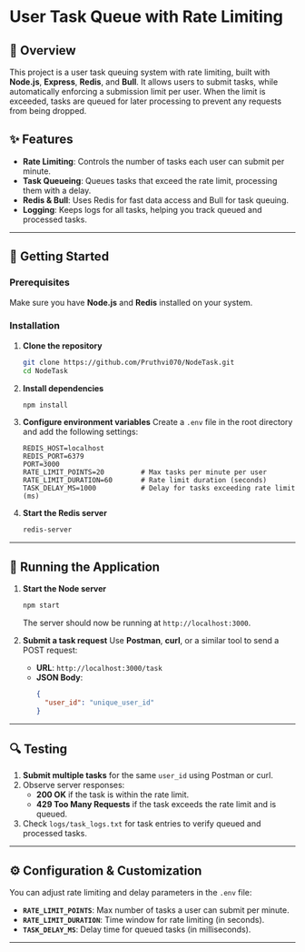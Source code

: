 # User Task Queue with Rate Limiting

## 📜 Overview
This project is a user task queuing system with rate limiting, built with **Node.js**, **Express**, **Redis**, and **Bull**. It allows users to submit tasks, while automatically enforcing a submission limit per user. When the limit is exceeded, tasks are queued for later processing to prevent any requests from being dropped.

## ✨ Features
- **Rate Limiting**: Controls the number of tasks each user can submit per minute.
- **Task Queueing**: Queues tasks that exceed the rate limit, processing them with a delay.
- **Redis & Bull**: Uses Redis for fast data access and Bull for task queuing.
- **Logging**: Keeps logs for all tasks, helping you track queued and processed tasks.

---

## 🚀 Getting Started

### Prerequisites
Make sure you have **Node.js** and **Redis** installed on your system.

### Installation

1. **Clone the repository**
   ```bash
   git clone https://github.com/Pruthvi070/NodeTask.git
   cd NodeTask
   ```

2. **Install dependencies**
   ```bash
   npm install
   ```

3. **Configure environment variables**
   Create a `.env` file in the root directory and add the following settings:
   ```plaintext
   REDIS_HOST=localhost
   REDIS_PORT=6379
   PORT=3000
   RATE_LIMIT_POINTS=20         # Max tasks per minute per user
   RATE_LIMIT_DURATION=60       # Rate limit duration (seconds)
   TASK_DELAY_MS=1000           # Delay for tasks exceeding rate limit (ms)
   ```

4. **Start the Redis server**
   ```bash
   redis-server
   ```

---

## 🏃 Running the Application

1. **Start the Node server**
   ```bash
   npm start
   ```
   The server should now be running at `http://localhost:3000`.

2. **Submit a task request**
   Use **Postman**, **curl**, or a similar tool to send a POST request:

   - **URL**: `http://localhost:3000/task`
   - **JSON Body**:
     ```json
     {
       "user_id": "unique_user_id"
     }
     ```
     
---

## 🔍 Testing

1. **Submit multiple tasks** for the same `user_id` using Postman or curl.
2. Observe server responses:
   - **200 OK** if the task is within the rate limit.
   - **429 Too Many Requests** if the task exceeds the rate limit and is queued.
3. Check `logs/task_logs.txt` for task entries to verify queued and processed tasks.

---

## ⚙️ Configuration & Customization
You can adjust rate limiting and delay parameters in the `.env` file:

- **`RATE_LIMIT_POINTS`**: Max number of tasks a user can submit per minute.
- **`RATE_LIMIT_DURATION`**: Time window for rate limiting (in seconds).
- **`TASK_DELAY_MS`**: Delay time for queued tasks (in milliseconds).

---
